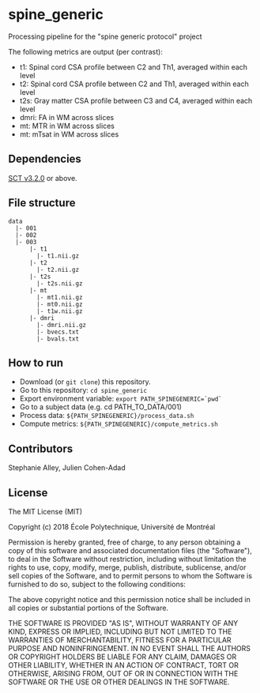 # spine_generic

Processing pipeline for the "spine generic protocol" project 

The following metrics are output (per contrast):
- t1: Spinal cord CSA profile between C2 and Th1, averaged within each level
- t2: Spinal cord CSA profile between C2 and Th1, averaged within each level
- t2s: Gray matter CSA profile between C3 and C4, averaged within each level
- dmri: FA in WM across slices
- mt: MTR in WM across slices
- mt: mTsat in WM across slices

## Dependencies

[SCT v3.2.0](https://github.com/neuropoly/spinalcordtoolbox/releases/tag/v3.2.0) or above.


## File structure

~~~
data
  |- 001
  |- 002
  |- 003
      |- t1
        |- t1.nii.gz
      |- t2
        |- t2.nii.gz
      |- t2s
        |- t2s.nii.gz
      |- mt
        |- mt1.nii.gz
        |- mt0.nii.gz
        |- t1w.nii.gz
      |- dmri
        |- dmri.nii.gz
        |- bvecs.txt
        |- bvals.txt
~~~

## How to run

- Download (or `git clone`) this repository.
- Go to this repository: `cd spine_generic`
- Export environment variable: ``` export PATH_SPINEGENERIC=`pwd` ```
- Go to a subject data (e.g. cd PATH_TO_DATA/001)
- Process data: `${PATH_SPINEGENERIC}/process_data.sh`
- Compute metrics: `${PATH_SPINEGENERIC}/compute_metrics.sh`

## Contributors

Stephanie Alley, Julien Cohen-Adad

## License

The MIT License (MIT)

Copyright (c) 2018 École Polytechnique, Université de Montréal

Permission is hereby granted, free of charge, to any person obtaining a copy of this software and associated documentation files (the "Software"), to deal in the Software without restriction, including without limitation the rights to use, copy, modify, merge, publish, distribute, sublicense, and/or sell copies of the Software, and to permit persons to whom the Software is furnished to do so, subject to the following conditions:

The above copyright notice and this permission notice shall be included in all copies or substantial portions of the Software.

THE SOFTWARE IS PROVIDED "AS IS", WITHOUT WARRANTY OF ANY KIND, EXPRESS OR IMPLIED, INCLUDING BUT NOT LIMITED TO THE WARRANTIES OF MERCHANTABILITY, FITNESS FOR A PARTICULAR PURPOSE AND NONINFRINGEMENT. IN NO EVENT SHALL THE AUTHORS OR COPYRIGHT HOLDERS BE LIABLE FOR ANY CLAIM, DAMAGES OR OTHER LIABILITY, WHETHER IN AN ACTION OF CONTRACT, TORT OR OTHERWISE, ARISING FROM, OUT OF OR IN CONNECTION WITH THE SOFTWARE OR THE USE OR OTHER DEALINGS IN THE SOFTWARE.

